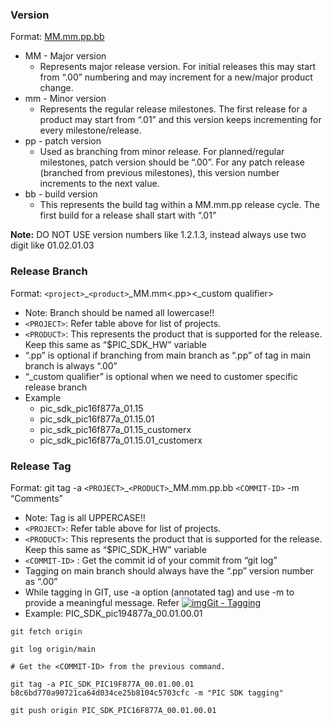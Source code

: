 ### Version

Format: [MM.mm.pp.bb](http://mm.mm.pp.bb/ "http://MM.mm.pp.bb")

* MM - Major version
  * Represents major release version. For initial releases this may start from “.00” numbering and may increment for a new/major product change.
* mm - Minor version
  * Represents the regular release milestones. The first release for a product may start from “.01” and this version keeps incrementing for every milestone/release.
* pp - patch version
  * Used as branching from minor release. For planned/regular milestones, patch version should be “.00”. For any patch release (branched from previous milestones), this version number increments to the next value.
* bb - build version
  * This represents the build tag within a MM.mm.pp release cycle. The first build for a release shall start with “.01”

**Note:** DO NOT USE version numbers like 1.2.1.3, instead always use two digit like 01.02.01.03

### Release Branch

Format: `<project>`_`<product>`_MM.mm<.pp><_custom qualifier>

* Note: Branch should be named all lowercase!!
* `<PROJECT>`: Refer table above for list of projects.
* `<PRODUCT>`: This represents the product that is supported for the release. Keep this same as “$PIC_SDK_HW” variable
* “.pp” is optional if branching from main branch as “.pp” of tag in main branch is always “.00”
* “_custom qualifier” is optional when we need to customer specific release branch
* Example
  * pic_sdk_pic16f877a_01.15
  * pic_sdk_pic16f877a_01.15.01
  * pic_sdk_pic16f877a_01.15_customerx
  * pic_sdk_pic16f877a_01.15.01_customerx

### Release Tag

Format: git tag -a `<PROJECT>`_`<PRODUCT>`_MM.mm.pp.bb `<COMMIT-ID>` -m “Comments”

* Note: Tag is all UPPERCASE!!
* `<PROJECT>`: Refer table above for list of projects.
* `<PRODUCT>`: This represents the product that is supported for the release. Keep this same as “$PIC_SDK_HW” variable
* `<COMMIT-ID>` : Get the commit id of your commit from “git log”
* Tagging on main branch should always have the “.pp” version number as “.00”
* While tagging in GIT, use -a option (annotated tag) and use -m to provide a meaningful message. Refer [![img](https://git-scm.com/favicon.ico)Git - Tagging](https://git-scm.com/book/en/v2/Git-Basics-Tagging)
* Example: PIC_SDK_pic194877a_00.01.00.01

```
git fetch origin

git log origin/main

# Get the <COMMIT-ID> from the previous command.

git tag -a PIC_SDK_PIC19F877A_00.01.00.01 b8c6bd770a90721ca64d034ce25b8104c5703cfc -m "PIC SDK tagging"

git push origin PIC_SDK_PIC16F877A_00.01.00.01
```

